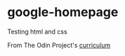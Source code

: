 # google-homepage
Testing html and css 

From The Odin Project's [curriculum](http://www.theodinproject.com/courses/web-development-101/lessons/html-css)
